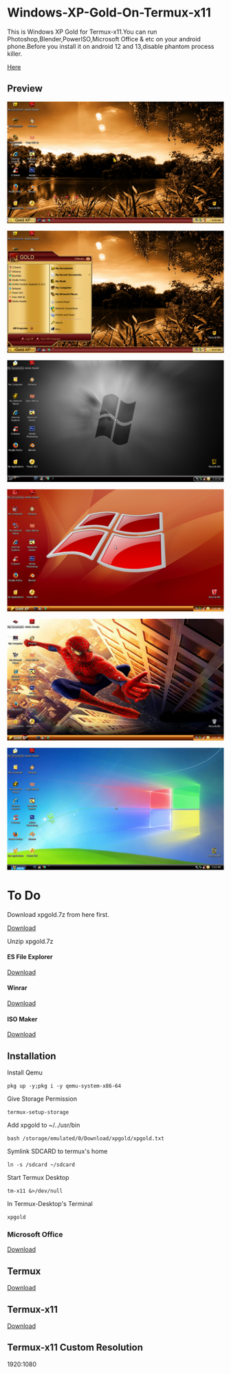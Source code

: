 # Windows-XP-Gold-On-Termux-x11

This is Windows XP Gold for Termux-x11.You can run Photoshop,Blender,PowerISO,Microsoft Office & etc on your android phone.Before you install it on android 12 and 13,disable phantom process killer.

[Here](https://github.com/atamshkai/Phantom-Process-Killer/tree/main)

## Preview

![](https://raw.githubusercontent.com/atamshkai/Windows-XP-Gold-On-Termux-x11/main/xpgold.png)

![](https://raw.githubusercontent.com/atamshkai/Windows-XP-Gold-On-Termux-x11/main/xpgold2.png)

![](https://raw.githubusercontent.com/atamshkai/Windows-XP-Gold-On-Termux-x11/main/xpgold3.png)

![](https://raw.githubusercontent.com/atamshkai/Windows-XP-Gold-On-Termux-x11/main/xpgold4.png)

![](https://raw.githubusercontent.com/atamshkai/Windows-XP-Gold-On-Termux-x11/main/xpgold5.png)

![](https://raw.githubusercontent.com/atamshkai/Windows-XP-Gold-On-Termux-x11/main/xpgold6.png)

# To Do

Download xpgold.7z from here first.

[Download](https://archive.org/download/atamshkai-xpgold-qcow2/xpgold.7z)

Unzip xpgold.7z 

#### ES File Explorer 

[Download](https://archive.org/download/es-file-explorer-4-4-0-2-1_202308/es-file-explorer-4-4-0-2-1.apk)


#### Winrar

[Download](https://archive.org/download/rar_20230806/RAR.apk)

#### ISO Maker

[Download](https://archive.org/download/isocraft-v-1.4/ISOCraft_v1.4.apk)

## Installation

Install Qemu

```
pkg up -y;pkg i -y qemu-system-x86-64
```

Give Storage Permission

```
termux-setup-storage
```

Add xpgold to ~/../usr/bin

```
bash /storage/emulated/0/Download/xpgold/xpgold.txt
```

Symlink SDCARD to termux's home

```
ln -s /sdcard ~/sdcard
```

Start Termux Desktop

```
tm-x11 &>/dev/null
```

In Termux-Desktop's Terminal

```
xpgold
```

### Microsoft Office 
[Download](https://mega.nz/file/NEkXTRTZ#cfvEP6htugaJLdhRjjQmkBee8GtnuNDNFUet69NQBQU)

## Termux 
[Download](https://github.com/termux/termux-app/releases/download/v0.118.0/termux-app_v0.118.0+github-debug_universal.apk) 

## Termux-x11 
[Download](https://archive.org/download/atamshkai-termux-x11/app-universal-debug.apk) 

## Termux-x11 Custom Resolution
1920:1080
